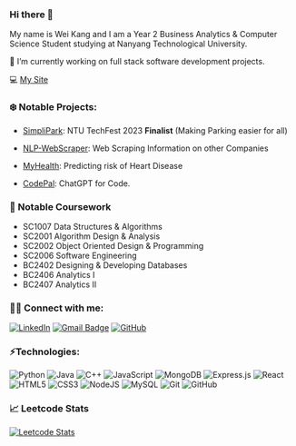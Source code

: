 ### Hi there 👋

My name is Wei Kang and I am a Year 2 Business Analytics & Computer Science Student studying at Nanyang Technological University.

🔭 I’m currently working on full stack software development projects. 

💻 [My Site](https://weikangg.github.io/)

### ❄️ Notable Projects:
- [SimpliPark](https://github.com/weikangg/SimpliPark): NTU TechFest 2023 **Finalist** (Making Parking easier for all)

- [NLP-WebScraper](https://github.com/weikangg/NLP-Webscraper): Web Scraping Information on other Companies

- [MyHealth](https://github.com/weikangg/MyHealth): Predicting risk of Heart Disease

- [CodePal](https://github.com/weikangg/CodePal): ChatGPT for Code. 

### 🌱 Notable Coursework
- SC1007 Data Structures & Algorithms
- SC2001 Algorithm Design & Analysis
- SC2002 Object Oriented Design & Programming
- SC2006 Software Engineering
- BC2402 Designing & Developing Databases
- BC2406 Analytics I
- BC2407 Analytics II

### 👨‍💻 Connect with me:

[![LinkedIn](https://img.shields.io/badge/LinkedIn-blue?logo=linkedin&logoColor=white&style=for-the-badge&link=https://www.linkedin.com/in/chong-wei-kang/)](https://www.linkedin.com/in/chong-wei-kang/)
[![Gmail Badge](https://img.shields.io/badge/-chongweikang5@gmail.com-c14438?style=flat-square&logo=Gmail&logoColor=white&link=mailto:chongweikang5@gmail.com)](mailto:chongweikang5@gmail.com)
[![GitHub](https://img.shields.io/github/followers/weikangg?style=social&label=Follow)](https://github.com/weikangg)

### ⚡Technologies:

![Python](https://img.shields.io/badge/-Python-blue?style=flat-square&logo=Python)
![Java](https://img.shields.io/badge/-java-E34A86?style=flat-square&logo=Java)
![C++](https://img.shields.io/badge/-C++-00599C?style=flat-square&logo=c)
![JavaScript](https://img.shields.io/badge/-JavaScript-yellow?style=flat-square&logo=javascript&logoColor=white)
![MongoDB](https://img.shields.io/badge/MongoDB-%234ea94b.svg?style=flat-square&logo=mongodb&logoColor=white)
![Express.js](https://img.shields.io/badge/Expressjs-43853d.svg?style=flat-square&logo=express&logoColor=white)
![React](https://img.shields.io/badge/React-%23007ACC?style=flat-square&logo=react&logoColor=white)
![HTML5](https://img.shields.io/badge/-HTML5-E34F26?style=flat-square&logo=html5&logoColor=white)
![CSS3](https://img.shields.io/badge/-CSS3-%231572B6?style=flat-square&logo=css3)
![NodeJS](https://img.shields.io/badge/Nodejs-43853d?style=flat-square&logo=node.js&logoColor=white)
![MySQL](https://img.shields.io/badge/-MySQL-black?style=flat-square&logo=mysql)
![Git](https://img.shields.io/badge/-Git-black?style=flat-square&logo=git)
![GitHub](https://img.shields.io/badge/-GitHub-181717?style=flat-square&logo=github)


<h3 align="left"> 📈 Leetcode Stats</h3>

[![Leetcode Stats](https://leetcard.jacoblin.cool/weikangg)](https://leetcode.com/weikangg)


